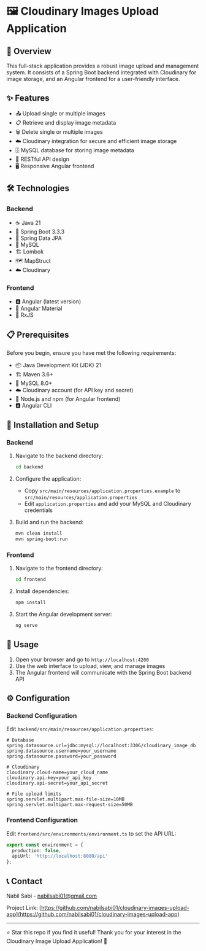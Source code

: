 # 🖼️ Cloudinary Images Upload Application

## 🌟 Overview

This full-stack application provides a robust image upload and management system. It consists of a Spring Boot backend integrated with Cloudinary for image storage, and an Angular frontend for a user-friendly interface.

## ✨ Features

- 📤 Upload single or multiple images
- 📋 Retrieve and display image metadata
- 🗑️ Delete single or multiple images
- ☁️ Cloudinary integration for secure and efficient image storage
- 🗄️ MySQL database for storing image metadata
- 🔗 RESTful API design
- 🖥️ Responsive Angular frontend

## 🛠️ Technologies

### Backend
- ☕ Java 21
- 🍃 Spring Boot 3.3.3
- 🔄 Spring Data JPA
- 🐬 MySQL
- 🏗️ Lombok
- 🗺️ MapStruct
- ☁️ Cloudinary

### Frontend
- 🅰️ Angular (latest version)
- 🎨 Angular Material
- 📡 RxJS

## 📋 Prerequisites

Before you begin, ensure you have met the following requirements:

- 📦 Java Development Kit (JDK) 21
- 🏗️ Maven 3.6+
- 🐬 MySQL 8.0+
- ☁️ Cloudinary account (for API key and secret)
- 📘 Node.js and npm (for Angular frontend)
- 🅰️ Angular CLI

## 🚀 Installation and Setup

### Backend

1. Navigate to the backend directory:
   ```bash
   cd backend
   ```

2. Configure the application:
   - Copy `src/main/resources/application.properties.example` to `src/main/resources/application.properties`
   - Edit `application.properties` and add your MySQL and Cloudinary credentials

3. Build and run the backend:
   ```bash
   mvn clean install
   mvn spring-boot:run
   ```

### Frontend

1. Navigate to the frontend directory:
   ```bash
   cd frontend
   ```

2. Install dependencies:
   ```bash
   npm install
   ```

3. Start the Angular development server:
   ```bash
   ng serve
   ```

## 📘 Usage

1. Open your browser and go to `http://localhost:4200`
2. Use the web interface to upload, view, and manage images
3. The Angular frontend will communicate with the Spring Boot backend API

## ⚙️ Configuration

### Backend Configuration

Edit `backend/src/main/resources/application.properties`:

```properties
# Database
spring.datasource.url=jdbc:mysql://localhost:3306/cloudinary_image_db
spring.datasource.username=your_username
spring.datasource.password=your_password

# Cloudinary
cloudinary.cloud-name=your_cloud_name
cloudinary.api-key=your_api_key
cloudinary.api-secret=your_api_secret

# File upload limits
spring.servlet.multipart.max-file-size=10MB
spring.servlet.multipart.max-request-size=50MB
```

### Frontend Configuration

Edit `frontend/src/environments/environment.ts` to set the API URL:

```typescript
export const environment = {
  production: false,
  apiUrl: 'http://localhost:8080/api'
};
```

## 📞 Contact

Nabil Sabi - nabilsabi01@gmail.com

Project Link: [https://github.com/nabilsabi01/cloudinary-images-upload-app](https://github.com/nabilsabi01/cloudinary-images-upload-app)

---

⭐ Star this repo if you find it useful! Thank you for your interest in the Cloudinary Image Upload Application! 🙏
